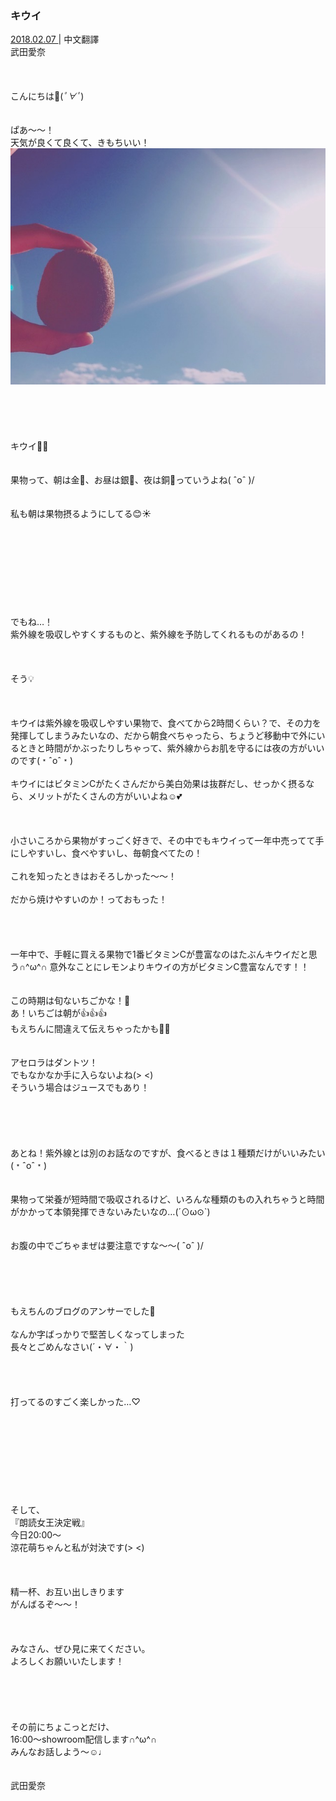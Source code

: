 ### キウイ
<a target="_blank" rel="noreferrer noopener" href="http://blog.nanabunnonijyuuni.com/s/n227/diary/detail/524?ima=1221&cd=blog">2018.02.07 </a>| 中文翻譯<a target="_blank" rel="noreferrer noopener" href=""></a><br>
武田愛奈<br><br><br><br>
こんにちは🥝(*ﾟ∀ﾟ*)<br><br><br>
ぱあ〜〜！<br>
天気が良くて良くて、きもちいい！<br>
<img src="../../../../../Album/Backup/Blog/Aina/Feb2018/20180207_Blog_Aina_1.jpg"><br><br><br><br><br><br>
キウイ🥝🥝<br><br><br>
果物って、朝は金🥇、お昼は銀🥈、夜は銅🥉っていうよね\( ˆoˆ )/<br><br><br>
私も朝は果物摂るようにしてる😊☀️<br><br><br><br><br><br><br><br><br><br>
でもね…！<br>
紫外線を吸収しやすくするものと、紫外線を予防してくれるものがあるの！<br><br><br><br>
そう💡<br><br><br><br>
キウイは紫外線を吸収しやすい果物で、食べてから2時間くらい？で、その力を発揮してしまうみたいなの、だから朝食べちゃったら、ちょうど移動中で外にいるときと時間がかぶったりしちゃって、紫外線からお肌を守るには夜の方がいいのです(﹡ˆoˆ﹡)<br><br>
キウイにはビタミンCがたくさんだから美白効果は抜群だし、せっかく摂るなら、メリットがたくさんの方がいいよね☺️💕<br><br><br><br>
小さいころから果物がすっごく好きで、その中でもキウイって一年中売ってて手にしやすいし、食べやすいし、毎朝食べてたの！<br><br>
これを知ったときはおそろしかった〜〜！<br><br>
だから焼けやすいのか！っておもった！<br><br><br><br><br>
一年中で、手軽に買える果物で1番ビタミンCが豊富なのはたぶんキウイだと思う∩^ω^∩
意外なことにレモンよりキウイの方がビタミンC豊富なんです！！<br><br><br>
この時期は旬ないちごかな！🍓<br>
あ！いちごは朝が👍👍👍<br>
もえちんに間違えて伝えちゃったかも🙌🏻<br><br><br>
アセロラはダントツ！<br>
でもなかなか手に入らないよね(> <)<br>
そういう場合はジュースでもあり！<br><br><br><br><br><br>
あとね！紫外線とは別のお話なのですが、食べるときは１種類だけがいいみたい(﹡ˆoˆ﹡)<br><br><br>
果物って栄養が短時間で吸収されるけど、いろんな種類のもの入れちゃうと時間がかかって本領発揮できないみたいなの…(´⊙ω⊙`)<br><br><br>
お腹の中でごちゃまぜは要注意ですな〜〜\( ˆoˆ )/<br><br><br><br><br><br>
もえちんのブログのアンサーでした🐾<br><br>
なんか字ばっかりで堅苦しくなってしまった<br>
長々とごめんなさい(´・∀・｀)<br><br><br><br><br>
打ってるのすごく楽しかった…♡<br><br><br><br><br><br><br><br><br><br>
そして、<br>
『朗読女王決定戦』<br>
今日20:00〜<br>
涼花萌ちゃんと私が対決です(> <)<br><br><br><br>
精一杯、お互い出しきります<br>
がんばるぞ〜〜！<br><br><br><br>
みなさん、ぜひ見に来てください。<br>
よろしくお願いいたします！<br><br><br><br><br><br>
その前にちょこっとだけ、<br>
16:00〜showroom配信します∩^ω^∩<br>
みんなお話しよう〜☺️♩<br><br><br>
武田愛奈